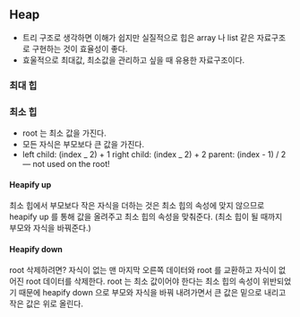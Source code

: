 ## Heap

- 트리 구조로 생각하면 이해가 쉽지만 실질적으로 힙은 array 나 list 같은 자료구조로 구현하는 것이 효율성이 좋다.
- 효울적으로 최대값, 최소값을 관리하고 싶을 때 유용한 자료구조이다.

### 최대 힙

### 최소 힙

- root 는 최소 값을 가진다.
- 모든 자식은 부모보다 큰 값을 가진다.
- left child: (index _ 2) + 1
  right child: (index _ 2) + 2
  parent: (index - 1) / 2 — not used on the root!

#### Heapify up

최소 힙에서 부모보다 작은 자식을 더하는 것은 최소 힙의 속성에 맞지 않으므로 heapify up 를 통해 값을 올려주고 최소 힙의 속성을 맞춰준다.
(최소 힙이 될 때까지 부모와 자식을 바꿔준다.)

#### Heapify down

root 삭제하려면?
자식이 없는 맨 마지막 오른쪽 데이터와 root 를 교환하고 자식이 없어진 root 데이터를 삭제한다. root 는 최소 값이어야 한다는 최소 힙의 속성이 위반되었기 때문에 heapify down 으로 부모와 자식을 바꿔 내려가면서 큰 값은 밑으로 내리고 작은 값은 위로 올린다.
